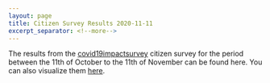```yaml
---
layout: page
title: Citizen Survey Results 2020-11-11 
excerpt_separator: <!--more-->
---
```


The results from the [covid19impactsurvey](https://covid19impactsurvey.org) citizen survey for the period between the 11th of October to the 11th of November can be found here. You can also visualize them [here](https://public.tableau.com/profile/ellis.alicante#!/vizhome/Covid19ImpactSurvey/Contactocercano). 
